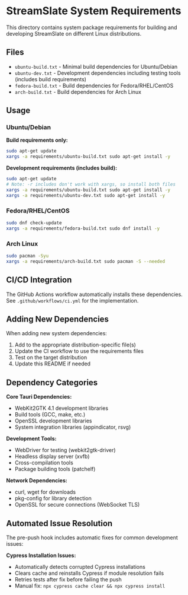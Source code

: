 # StreamSlate System Requirements

This directory contains system package requirements for building and developing StreamSlate on different Linux distributions.

## Files

- `ubuntu-build.txt` - Minimal build dependencies for Ubuntu/Debian
- `ubuntu-dev.txt` - Development dependencies including testing tools (includes build requirements)
- `fedora-build.txt` - Build dependencies for Fedora/RHEL/CentOS
- `arch-build.txt` - Build dependencies for Arch Linux

## Usage

### Ubuntu/Debian

**Build requirements only:**

```bash
sudo apt-get update
xargs -a requirements/ubuntu-build.txt sudo apt-get install -y
```

**Development requirements (includes build):**

```bash
sudo apt-get update
# Note: -r includes don't work with xargs, so install both files
xargs -a requirements/ubuntu-build.txt sudo apt-get install -y
xargs -a requirements/ubuntu-dev.txt sudo apt-get install -y
```

### Fedora/RHEL/CentOS

```bash
sudo dnf check-update
xargs -a requirements/fedora-build.txt sudo dnf install -y
```

### Arch Linux

```bash
sudo pacman -Syu
xargs -a requirements/arch-build.txt sudo pacman -S --needed
```

## CI/CD Integration

The GitHub Actions workflow automatically installs these dependencies. See `.github/workflows/ci.yml` for the implementation.

## Adding New Dependencies

When adding new system dependencies:

1. Add to the appropriate distribution-specific file(s)
2. Update the CI workflow to use the requirements files
3. Test on the target distribution
4. Update this README if needed

## Dependency Categories

**Core Tauri Dependencies:**

- WebKit2GTK 4.1 development libraries
- Build tools (GCC, make, etc.)
- OpenSSL development libraries
- System integration libraries (appindicator, rsvg)

**Development Tools:**

- WebDriver for testing (webkit2gtk-driver)
- Headless display server (xvfb)
- Cross-compilation tools
- Package building tools (patchelf)

**Network Dependencies:**

- curl, wget for downloads
- pkg-config for library detection
- OpenSSL for secure connections (WebSocket TLS)

## Automated Issue Resolution

The pre-push hook includes automatic fixes for common development issues:

**Cypress Installation Issues:**

- Automatically detects corrupted Cypress installations
- Clears cache and reinstalls Cypress if module resolution fails
- Retries tests after fix before failing the push
- Manual fix: `npx cypress cache clear && npx cypress install`
